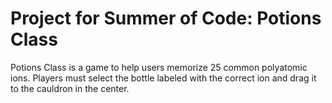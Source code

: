 # Project for Summer of Code: Potions Class

Potions Class is a game to help users memorize 25 common polyatomic ions. Players must select the bottle labeled with the correct ion and drag it to the cauldron in the center.

